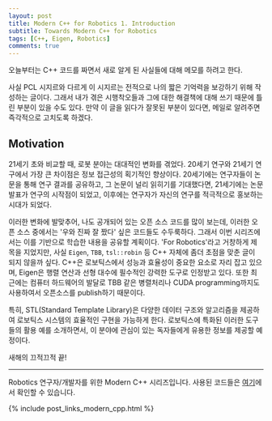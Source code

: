 ```yaml
---
layout: post
title: Modern C++ for Robotics 1. Introduction
subtitle: Towards Modern C++ for Robotics
tags: [C++, Eigen, Robotics]
comments: true
---
```


오늘부터는 C++ 코드를 짜면서 새로 알게 된 사실들에 대해 메모를 하려고 한다.

사실 PCL 시지르와 다르게 이 시지르는 전적으로 나의 짧은 기억력을 보강하기 위해 작성하는 글이다. 
그래서 내가 겪은 시행착오들과 그에 대한 해결책에 대해 쓰기 때문에 틀린 부분이 있을 수도 있다. 
만약 이 글을 읽다가 잘못된 부분이 있다면, 메일로 알려주면 즉각적으로 고치도록 하겠다.

## Motivation

21세기 초와 비교할 때, 로봇 분야는 대대적인 변화를 겪었다. 
20세기 연구와 21세기 연구에서 가장 큰 차이점은 정보 접근성의 획기적인 향상이다. 
20세기에는 연구자들이 논문을 통해 연구 결과를 공유하고, 그 논문이 널리 읽히기를 기대했다면, 
21세기에는 논문 발표가 연구의 시작점이 되었고, 이후에는 연구자가 자신의 연구를 적극적으로 홍보하는 시대가 되었다.

이러한 변화에 발맞추어, 나도 공개되어 있는 오픈 소스 코드를 많이 보는데,
이러한 오픈 소스 중에서는 '우와 진짜 잘 짰다' 싶은 코드들도 수두룩하다. 그래서 이번 시리즈에서는 이를 기반으로 학습한 내용을 공유할 계획이다. 
'For Robotics'라고 거창하게 제목을 지었지만, 사실 `Eigen`, `TBB`, `tsl::robin` 등 C++ 자체에 좀더 초점을 맞춘 글이 되지 않을까 싶다.
C++은 로보틱스에서 성능과 효율성이 중요한 요소로 자리 잡고 있으며, Eigen은 행렬 연산과 선형 대수에 필수적인 강력한 도구로 인정받고 있다.
또한 최근에는 컴퓨터 하드웨어의 발달로 TBB 같은 병렬처리나 CUDA programming까지도 사용하여서 오픈소스를 publish하기 때문이다. 

특히, STL(Standard Template Library)은 다양한 데이터 구조와 알고리즘을 제공하여 로보틱스 시스템의 효율적인 구현을 가능하게 한다. 
로보틱스에 특화된 이러한 도구들의 활용 예를 소개하면서, 이 분야에 관심이 있는 독자들에게 유용한 정보를 제공할 예정이다.

새해의 끄적끄적 끝!

---

Robotics 연구자/개발자를 위한 Modern C++ 시리즈입니다.
사용된 코드들은 [여기](https://github.com/LimHyungTae/moderncpp_study)에서 확인할 수 있습니다.

{% include post_links_modern_cpp.html %}

